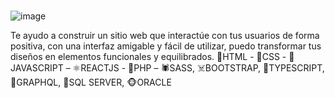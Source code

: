 ### 
![image](https://user-images.githubusercontent.com/78438903/180098327-18d556de-d3bf-4944-8810-c0e13de770df.png)

Te ayudo a construir un sitio web que interactúe con tus usuarios de forma positiva, con una interfaz  amigable y fácil de utilizar, puedo  transformar tus diseños en elementos funcionales y equilibrados.
🧟HTML - 🧛CSS - 👾JAVASCRIPT – ⚛️REACTJS - 🦇PHP – 🕷️SASS, ☠️BOOTSTRAP, 👻TYPESCRIPT, 👺GRAPHQL, 🧙SQL SERVER, 🐵ORACLE 
<!--
**ELORDENADOR/ELORDENADOR** is a ✨ _special_ ✨ repository because its `README.md` (this file) appears on your GitHub profile.

Here are some ideas to get you started:

- 🔭 I’m currently working on ...
- 🌱 I’m currently learning ...
- 👯 I’m looking to collaborate on ...
- 🤔 I’m looking for help with ...
- 💬 Ask me about ...
- 📫 How to reach me: ...
- 😄 Pronouns: ...
- ⚡ Fun fact: ...
-->
